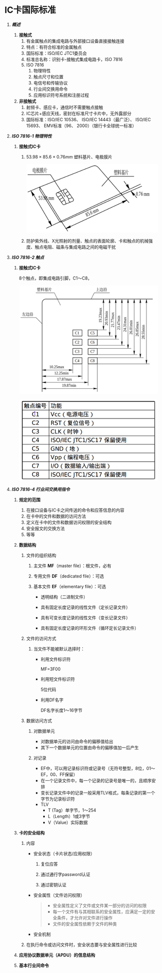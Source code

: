 # IC卡国际标准

1. ***概述***

   1. **接触式**
      1. 有金属触点的集成电路与外部接口设备直接接触连接
      2. 特点：有符合标准的金属触点
      3. 国际标准：ISO/IEC JTC1委员会
      4. 标准总名称：识别卡-接触式集成电路卡，ISO 7816
      5. ISO 7816
         1. 物理特性
         2. 触点尺寸和位置
         3. 电信号和传输协议
         4. 行业间交换用命令
         5. 应用标识符号系统和注册过程
   2. **非接触式**
      1. 射频卡、感应卡，通信时不需要触点接触
      2. IC芯片+感应天线，密封在标准尺寸卡片中，无外露部分
      3. 国际标准：ISO/IEC 10536、 ISO/IEC 14443（最广泛）、 ISO/IEC 15693、 EMV标准（96、 2000）（银行卡全球统一标准）

2. ***ISO 7816-1 物理特性***

   1. **接触式IC卡**

      1. $53.98\times85.6\times0.76 mm$ 塑料基片、电极膜片

         ![接触式IC卡结构](./pic/Picture1.png)

      2. 防护紫外线、X光照射的剂量、触点的表面轮廓、卡和触点的机械强度、触点电阻、磁条与集成电路之间的电磁干扰

3. ***ISO 7816-2 触点***

   1. **接触式IC卡**

      8个触点，即集成电路引脚，C1～C8，

      ![接触式IC卡的触点尺寸和位置](./pic/Picture2.png)

      ![接触式IC卡触点功能](./pic/Picture3.png)

4. ***ISO 7816-4 行业间交换用指令***
   1. **规定的范围**

      1. 在接口设备与IC卡之间传送的命令和应答信息的内容
      2. 在卡中的文件和数据的访问方法
      3. 定义在卡中的文件和数据访问权限的安全结构
      4. 安全报文的交换方法
      5. 等等

   2. **数据结构**

      1. 文件的组织结构

         1. 主文件 **MF**（master file）：根文件，必有

         2. 专用文件 **DF**（dedicated file）：可选

         3. 基本文件 **EF**（elementary file）：可选

            * 透明结构（二进制文件）

            * 具有固定长度记录的线性文件（定长记录文件）

            * 具有可变长度记录的线性文件（变长记录文件）

            * 具有固定长度记录的环形文件（循环定长记录文件）

      2. 文件的访问方式

         1. 当文件不能被默认选择时：

            * 利用文件标识符

              MF=3F00

            * 利用短文件标识符

              5位代码

            * 利用DF名字

              DF名字长度1～16字节

      3. 数据访问方式

         1. 对数据单元
            * 对数据单元的访问由命令的偏移值给出
            * 其下一个数据单元的位置由命令的偏移值加一后产生

         2. 对记录
            * EF中，可以用记录标识符或记录号（无符号整型，8位，01～EF，00、FF保留）
            * 在一个记录文件中，每一个记录的记录号是唯一的，且顺序安排
            * 变长记录文件中的记录一般采用TLV格式，每条记录的第一个字节为记录标识符
            * TLV
              * T (Tag）单字节，1～254
              * L（Length）1或3字节
              * V（Value）实际数据

   3. **卡的安全结构**

      1. 内容
         * 安全状态（卡片状态/应用权限）

           1. 复位应答

           2. 通过通行字password认证

           3. 通过密钥认证

         * 安全属性（文件访问权限）

           > * 安全属性定义了文件或文件某一部分的访问的权限
           > * 每一个文件有与其相联系的安全属性，应满足一定的安全条件，才允许对文件进行操作
           > * 文件的安全属性依赖于文件的种类

         * 安全机制

      2. 在执行命令或访问文件时，安全状态要与安全属性进行比较

   4. **应用协议数据单元（APDU）的信息结构**

   5. **基本行业间命令**

